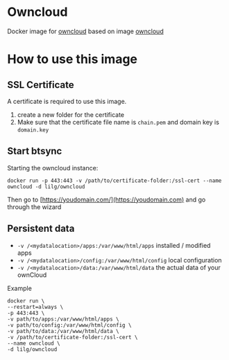 # Owncloud

Docker image for [owncloud](https://owncloud.org/) based on image [owncloud](https://hub.docker.com/_/owncloud/)

# How to use this image
## SSL Certificate 
A certificate is required to use this image.
1. create a new folder for the certificate
2. Make sure that the certificate file name is `chain.pem` and domain key is `domain.key`
## Start btsync
Starting the owncloud instance:
```
docker run -p 443:443 -v /path/to/certificate-folder:/ssl-cert --name owncloud -d lilg/owncloud
```
Then go to [https://youdomain.com/](https://youdomain.com) and go through the wizard

## Persistent data

 - `-v /<mydatalocation>/apps:/var/www/html/apps` installed / modified apps
 - `-v /<mydatalocation>/config:/var/www/html/config` local configuration
 - `-v /<mydatalocation>/data:/var/www/html/data` the actual data of your ownCloud

 Example
```
docker run \
--restart=always \
-p 443:443 \
-v path/to/apps:/var/www/html/apps \
-v path/to/config:/var/www/html/config \
-v path/to/data:/var/www/html/data \
-v /path/to/certificate-folder:/ssl-cert \
--name owncloud \
-d lilg/owncloud
```
